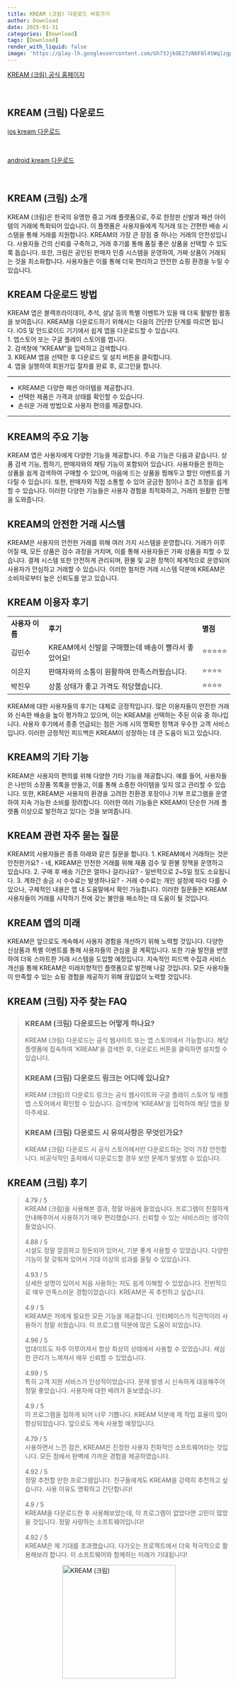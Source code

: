 ```yaml
---
title: KREAM (크림) 다운로드 바로가기
author: Download
date: 2025-01-31
categories: [Download]
tags: [Download]
render_with_liquid: false
image: 'https://play-lh.googleusercontent.com/Gh73JjkOE27zN6F8l4tWqlzgpHMEyEZJLOOg8-RQfYtPBAwsSCWNcqvdhgTaqGSOLA=s256-rw'
---
```

<p><a class='click-button' title='KREAM (크림)' href='https://kream.co.kr/?srsltid=AfmBOooMmAaZPBt25w91TAULZ1JQcTJ5F71R9l-4BrEMICE3-HvDiSWb' rel='nofollow'>KREAM (크림) 공식 홈페이지</a></p><br>
<h2 id='KREAM (크림)_다운로드'>KREAM (크림) 다운로드</h2>
<p><a class="click-button ios" title="kream 다운로드" href="https://apps.apple.com/us/app/kream-%ED%81%AC%EB%A6%BC-no-1-%ED%95%9C%EC%A0%95%ED%8C%90-%EA%B1%B0%EB%9E%98-%ED%94%8C%EB%9E%AB%ED%8F%BC/id1490580239" rel="nofollow">ios kream 다운로드</a></p><br>
<p><a class="click-button android" title="kream 다운로드" href="https://play.google.comhttps://play.google.com/store/apps/details?id=com.fstudio.kream" rel="nofollow">android kream 다운로드</a></p><br>


<h2 id='KREAM_소개'>KREAM (크림) 소개</h2>

<p>KREAM (크림)은 한국의 유명한 중고 거래 플랫폼으로, 주로 한정판 신발과 패션 아이템의 거래에 특화되어 있습니다. 이 플랫폼은 사용자들에게 직거래 또는 간편한 배송 시스템을 통해 거래를 지원합니다. KREAM의 가장 큰 장점 중 하나는 거래의 안전성입니다. 사용자들 간의 신뢰를 구축하고, 거래 후기를 통해 품질 좋은 상품을 선택할 수 있도록 돕습니다. 또한, 크림은 공인된 판매자 인증 시스템을 운영하여, 가짜 상품이 거래되는 것을 최소화합니다. 사용자들은 이를 통해 더욱 편리하고 안전한 쇼핑 환경을 누릴 수 있습니다.</p>

<h2 id='다운로드_방법'>KREAM 다운로드 방법</h2>

<p>KREAM 앱은 블랙프라이데이, 추석, 설날 등의 특별 이벤트가 있을 때 더욱 활발한 활동을 보여줍니다. KREAM을 다운로드하기 위해서는 다음의 간단한 단계를 따르면 됩니다. iOS 및 안드로이드 기기에서 쉽게 앱을 다운로드할 수 있습니다.<br> 1. 앱스토어 또는 구글 플레이 스토어를 엽니다.<br> 2. 검색창에 "KREAM"을 입력하고 검색합니다.<br> 3. KREAM 앱을 선택한 후 다운로드 및 설치 버튼을 클릭합니다.<br> 4. 앱을 실행하여 회원가입 절차를 완료 후, 로그인을 합니다.</p>

<hr />

<ul>
    <li>KREAM은 다양한 패션 아이템을 제공합니다.</li>
    <li>선택한 제품은 가격과 상태를 확인할 수 있습니다.</li>
    <li>손쉬운 거래 방법으로 사용자 편의를 제공합니다.</li>
</ul>

<hr />

<h2 id='주요_기능'>KREAM의 주요 기능</h2>

<p>KREAM 앱은 사용자에게 다양한 기능을 제공합니다. 주요 기능은 다음과 같습니다. 상품 검색 기능, 찜하기, 판매자와의 채팅 기능이 포함되어 있습니다. 사용자들은 원하는 상품을 쉽게 검색하여 구매할 수 있으며, 마음에 드는 상품을 찜해두고 할인 이벤트를 기다릴 수 있습니다. 또한, 판매자와 직접 소통할 수 있어 궁금한 점이나 조건 조정을 쉽게 할 수 있습니다. 이러한 다양한 기능들은 사용자 경험을 최적화하고, 거래의 원활한 진행을 도와줍니다.</p>

<h2 id='안전한_거래'>KREAM의 안전한 거래 시스템</h2>

<p>KREAM은 사용자의 안전한 거래를 위해 여러 가지 시스템을 운영합니다. 거래가 이루어질 때, 모든 상품은 검수 과정을 거치며, 이를 통해 사용자들은 가짜 상품을 피할 수 있습니다. 결제 시스템 또한 안전하게 관리되며, 환불 및 교환 정책이 체계적으로 운영되어 사용자가 안심하고 거래할 수 있습니다. 이러한 철저한 거래 시스템 덕분에 KREAM은 소비자로부터 높은 신뢰도를 얻고 있습니다.</p>

<h2 id='이용자_후기'>KREAM 이용자 후기</h2>

<table>
    <tr>
        <td><b>사용자 이름</b></td>
        <td><b>후기</b></td>
        <td><b>별점</b></td>
    </tr>
    <tr>
        <td>김민수</td>
        <td>KREAM에서 신발을 구매했는데 배송이 빨라서 좋았어요!</td>
        <td>⭐⭐⭐⭐⭐</td>
    </tr>
    <tr>
        <td>이은지</td>
        <td>판매자와의 소통이 원활하여 만족스러웠습니다.</td>
        <td>⭐⭐⭐⭐</td>
    </tr>
    <tr>
        <td>박진우</td>
        <td>상품 상태가 좋고 가격도 적당했습니다.</td>
        <td>⭐⭐⭐⭐</td>
    </tr>
</table>

<p>KREAM에 대한 사용자들의 후기는 대체로 긍정적입니다. 많은 이용자들이 안전한 거래와 신속한 배송을 높이 평가하고 있으며, 이는 KREAM을 선택하는 주된 이유 중 하나입니다. 사용자 후기에서 종종 언급되는 점은 거래 시의 명확한 정책과 우수한 고객 서비스입니다. 이러한 긍정적인 피드백은 KREAM이 성장하는 데 큰 도움이 되고 있습니다.</p>

<h2 id='기타_기능'>KREAM의 기타 기능</h2>

<p>KREAM은 사용자의 편의를 위해 다양한 기타 기능을 제공합니다. 예를 들어, 사용자들은 나만의 소장품 목록을 만들고, 이를 통해 소중한 아이템을 잊지 않고 관리할 수 있습니다. 또한, KREAM은 사용자의 환경을 고려한 친환경 포장이나 기부 프로그램을 운영하여 지속 가능한 소비를 장려합니다. 이러한 여러 기능들은 KREAM이 단순한 거래 플랫폼 이상으로 발전하고 있다는 것을 보여줍니다.</p>

<h2 id='자주_묻는_질문'>KREAM 관련 자주 묻는 질문</h2>

<p>KREAM의 사용자들은 종종 아래와 같은 질문을 합니다. 1. KREAM에서 거래하는 것은 안전한가요? - 네, KREAM은 안전한 거래를 위해 재품 검수 및 환불 정책을 운영하고 있습니다. 2. 구매 후 배송 기간은 얼마나 걸리나요? - 일반적으로 2~5일 정도 소요됩니다. 3. 계좌간 송금 시 수수료는 발생하나요? - 거래 수수료는 개인 설정에 따라 다를 수 있으나, 구체적인 내용은 앱 내 도움말에서 확인 가능합니다. 이러한 질문들은 KREAM 사용자들이 거래를 시작하기 전에 갖는 불안을 해소하는 데 도움이 될 것입니다.</p>

<h2 id='KREAM_앱의_미래'>KREAM 앱의 미래</h2>

<p>KREAM은 앞으로도 계속해서 사용자 경험을 개선하기 위해 노력할 것입니다. 다양한 신상품과 특별 이벤트를 통해 사용자들의 관심을 끌 계획입니다. 또한 기술 발전을 반영하여 더욱 스마트한 거래 시스템을 도입할 예정입니다. 지속적인 피드백 수집과 서비스 개선을 통해 KREAM은 미래지향적인 플랫폼으로 발전해 나갈 것입니다. 모든 사용자들이 만족할 수 있는 쇼핑 경험을 제공하기 위해 끊임없이 노력할 것입니다.</p>


<h2 id='KREAM (크림)_자주_찾는_FAQ'>KREAM (크림) 자주 찾는 FAQ</h2>
<div itemscope="" itemtype="https://schema.org/FAQPage"> 
<blockquote> 
<div itemscope="" itemprop="mainEntity" itemtype="https://schema.org/Question"> 
<h3 itemprop="name">KREAM (크림) 다운로드는 어떻게 하나요?</h3> 
<div itemscope="" itemprop="acceptedAnswer" itemtype="https://schema.org/Answer"> 
<span itemprop="text"> 
<p>KREAM (크림) 다운로드는 공식 웹사이트 또는 앱 스토어에서 가능합니다. 해당 플랫폼에 접속하여 'KREAM'을 검색한 후, 다운로드 버튼을 클릭하면 설치할 수 있습니다.</p> 
</span> 
</div> 
</div> 
<div itemscope="" itemprop="mainEntity" itemtype="https://schema.org/Question"> 
<h3 itemprop="name">KREAM (크림) 다운로드 링크는 어디에 있나요?</h3> 
<div itemscope="" itemprop="acceptedAnswer" itemtype="https://schema.org/Answer"> 
<span itemprop="text"> 
<p>KREAM (크림)의 다운로드 링크는 공식 웹사이트와 구글 플레이 스토어 및 애플 앱 스토어에서 확인할 수 있습니다. 검색창에 'KREAM'을 입력하여 해당 앱을 찾아주세요.</p> 
</span> 
</div> 
</div> 
<div itemscope="" itemprop="mainEntity" itemtype="https://schema.org/Question"> 
<h3 itemprop="name">KREAM (크림) 다운로드 시 유의사항은 무엇인가요?</h3> 
<div itemscope="" itemprop="acceptedAnswer" itemtype="https://schema.org/Answer"> 
<span itemprop="text"> 
<p>KREAM (크림) 다운로드 시 공식 스토어에서만 다운로드하는 것이 가장 안전합니다. 비공식적인 출처에서 다운로드할 경우 보안 문제가 발생할 수 있습니다.</p> 
</span> 
</div> 
</div> 
</blockquote> 
</div>
<h2 id='KREAM (크림)_후기'>KREAM (크림) 후기</h2>
<div itemscope itemtype="https://schema.org/Product">
  <blockquote>
  <div itemprop="review" itemscope itemtype="https://schema.org/Review">
      <div itemprop="reviewRating" itemscope itemtype="https://schema.org/Rating"> <span itemprop="ratingValue">4.79</span> / <span itemprop="bestRating">5</span> </div>
      <span itemprop="reviewBody">KREAM (크림)을 사용해본 결과, 정말 마음에 들었습니다. 프로그램이 친절하게 안내해주어서 사용하기가 매우 편리했습니다. 신뢰할 수 있는 서비스라는 생각이 들었습니다.</span>
  </div>
  <br>
  <div itemprop="review" itemscope itemtype="https://schema.org/Review">
      <div itemprop="reviewRating" itemscope itemtype="https://schema.org/Rating"> <span itemprop="ratingValue">4.88</span> / <span itemprop="bestRating">5</span> </div>
      <span itemprop="reviewBody">시설도 정말 깔끔하고 정돈되어 있어서, 기분 좋게 사용할 수 있었습니다. 다양한 기능이 잘 갖춰져 있어서 기대 이상의 성과를 올릴 수 있었습니다.</span>
  </div>
  <br>
  <div itemprop="review" itemscope itemtype="https://schema.org/Review">
      <div itemprop="reviewRating" itemscope itemtype="https://schema.org/Rating"> <span itemprop="ratingValue">4.93</span> / <span itemprop="bestRating">5</span> </div>
      <span itemprop="reviewBody">상세한 설명이 있어서 처음 사용하는 저도 쉽게 이해할 수 있었습니다. 전반적으로 매우 만족스러운 경험이었습니다. KREAM은 꼭 추천하고 싶습니다.</span>
  </div>
  <br>
  <div itemprop="review" itemscope itemtype="https://schema.org/Review">
      <div itemprop="reviewRating" itemscope itemtype="https://schema.org/Rating"> <span itemprop="ratingValue">4.9</span> / <span itemprop="bestRating">5</span> </div>
      <span itemprop="reviewBody">KREAM은 저에게 필요한 모든 기능을 제공합니다. 인터페이스가 직관적이라 사용하기 정말 쉬웠습니다. 이 프로그램 덕분에 많은 도움이 되었습니다.</span>
  </div>
  <br>
  <div itemprop="review" itemscope itemtype="https://schema.org/Review">
      <div itemprop="reviewRating" itemscope itemtype="https://schema.org/Rating"> <span itemprop="ratingValue">4.96</span> / <span itemprop="bestRating">5</span> </div>
      <span itemprop="reviewBody">업데이트도 자주 이루어져서 항상 최상의 상태에서 사용할 수 있었습니다. 세심한 관리가 느껴져서 매우 신뢰할 수 있었습니다.</span>
  </div>
  <br>
  <div itemprop="review" itemscope itemtype="https://schema.org/Review">
      <div itemprop="reviewRating" itemscope itemtype="https://schema.org/Rating"> <span itemprop="ratingValue">4.99</span> / <span itemprop="bestRating">5</span> </div>
      <span itemprop="reviewBody">특히 고객 지원 서비스가 인상적이었습니다. 문제 발생 시 신속하게 대응해주어 정말 좋았습니다. 사용자에 대한 배려가 돋보였습니다.</span>
  </div>
  <br>
  <div itemprop="review" itemscope itemtype="https://schema.org/Review">
      <div itemprop="reviewRating" itemscope itemtype="https://schema.org/Rating"> <span itemprop="ratingValue">4.9</span> / <span itemprop="bestRating">5</span> </div>
      <span itemprop="reviewBody">이 프로그램을 접하게 되어 너무 기쁩니다. KREAM 덕분에 제 작업 효율이 많이 향상되었습니다. 앞으로도 계속 사용할 예정입니다.</span>
  </div>
  <br>
  <div itemprop="review" itemscope itemtype="https://schema.org/Review">
      <div itemprop="reviewRating" itemscope itemtype="https://schema.org/Rating"> <span itemprop="ratingValue">4.79</span> / <span itemprop="bestRating">5</span> </div>
      <span itemprop="reviewBody">사용하면서 느낀 점은, KREAM은 진정한 사용자 친화적인 소프트웨어라는 것입니다. 모든 점에서 완벽에 가까운 경험을 제공하였습니다.</span>
  </div>
  <br>
  <div itemprop="review" itemscope itemtype="https://schema.org/Review">
      <div itemprop="reviewRating" itemscope itemtype="https://schema.org/Rating"> <span itemprop="ratingValue">4.92</span> / <span itemprop="bestRating">5</span> </div>
      <span itemprop="reviewBody">정말 추천할 만한 프로그램입니다. 친구들에게도 KREAM을 강력히 추천하고 싶습니다. 사용 이유도 명확하고 간단합니다!</span>
  </div>
  <br>
  <div itemprop="review" itemscope itemtype="https://schema.org/Review">
      <div itemprop="reviewRating" itemscope itemtype="https://schema.org/Rating"> <span itemprop="ratingValue">4.9</span> / <span itemprop="bestRating">5</span> </div>
      <span itemprop="reviewBody">KREAM을 다운로드한 후 사용해보았는데, 이 프로그램이 없었다면 고민이 많았을 것입니다. 정말 사랑하는 소프트웨어입니다!</span>
  </div>
  <br>
  <div itemprop="review" itemscope itemtype="https://schema.org/Review">
      <div itemprop="reviewRating" itemscope itemtype="https://schema.org/Rating"> <span itemprop="ratingValue">4.92</span> / <span itemprop="bestRating">5</span> </div>
      <span itemprop="reviewBody">KREAM은 제 기대를 초과했습니다. 다가오는 프로젝트에서 더욱 적극적으로 활용해보려 합니다. 이 소프트웨어와 함께하는 미래가 기대됩니다!</span>
  </div>
  </blockquote>
</div>
<figure class="image" style="display: flex; justify-content: center; align-items: center; margin: 0;"><img src="https://play-lh.googleusercontent.com/Gh73JjkOE27zN6F8l4tWqlzgpHMEyEZJLOOg8-RQfYtPBAwsSCWNcqvdhgTaqGSOLA=s256-rw" alt="KREAM (크림)" width="256" height="256" style="max-width: 100%; height: auto;"></figure>